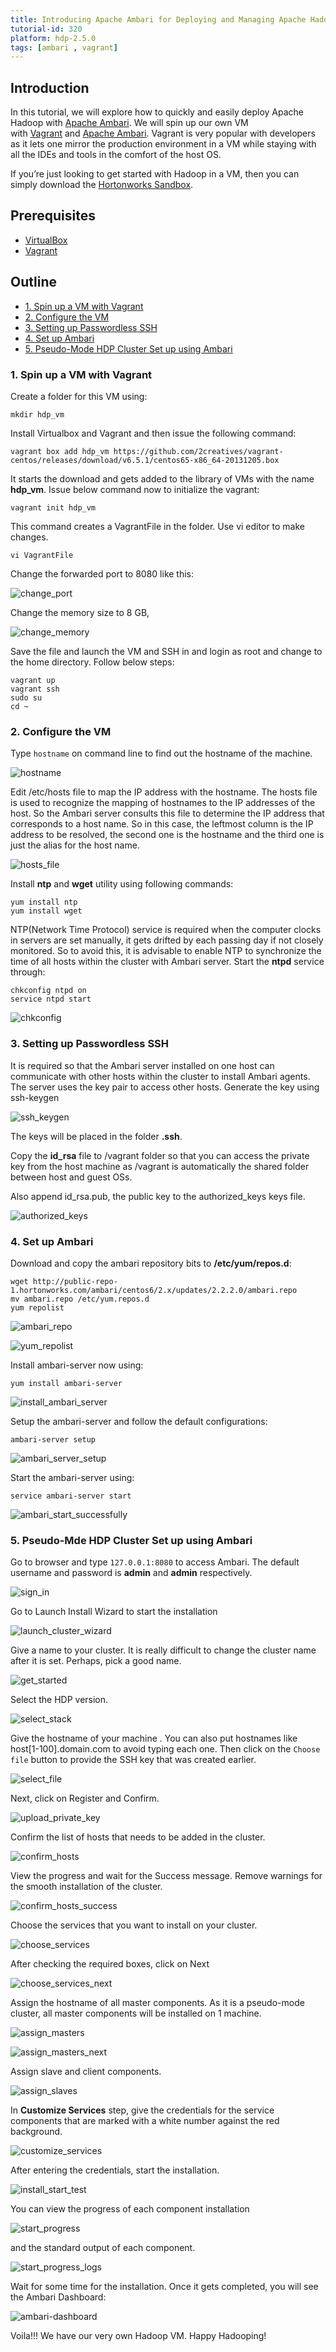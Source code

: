 ```yaml
---
title: Introducing Apache Ambari for Deploying and Managing Apache Hadoop
tutorial-id: 320
platform: hdp-2.5.0
tags: [ambari , vagrant]
---
```


## Introduction

In this tutorial, we will explore how to quickly and easily deploy Apache Hadoop with [Apache Ambari](https://hortonworks.com/hadoop/ambari). We will spin up our own VM with [Vagrant](http://www.vagrantup.com/) and [Apache Ambari](https://hortonworks.com/hadoop/ambari). Vagrant is very popular with developers as it lets one mirror the production environment in a VM while staying with all the IDEs and tools in the comfort of the host OS.

If you’re just looking to get started with Hadoop in a VM, then you can simply download the [Hortonworks Sandbox](https://hortonworks.com/sandbox).

## Prerequisites

*   [VirtualBox](https://www.virtualbox.org/wiki/Downloads)
*   [Vagrant](http://vagrantup.com/)

## Outline

- [1. Spin up a VM with Vagrant](#spin-up)
- [2. Configure the VM](#configure-vm)
- [3. Setting up Passwordless SSH](#passwordless-ssh)
- [4. Set up Ambari](#setup-ambari)
- [5. Pseudo-Mode HDP Cluster Set up using Ambari](#pseudo-mode)


### 1. Spin up a VM with Vagrant <a id="spin-up"></a>

Create a folder for this VM using:

~~~
mkdir hdp_vm
~~~

Install Virtualbox and Vagrant and then issue the following command:

~~~
vagrant box add hdp_vm https://github.com/2creatives/vagrant-centos/releases/download/v6.5.1/centos65-x86_64-20131205.box
~~~

It starts the download and gets added to the library of VMs with the name **hdp_vm**. Issue below command now to initialize the vagrant:

~~~
vagrant init hdp_vm
~~~

This command creates a VagrantFile in the folder. Use vi editor to make changes.

~~~
vi VagrantFile
~~~

Change the forwarded port to 8080 like this:

![change_port](assets/change_port.png)

Change the memory size to 8 GB,

![change_memory](assets/change_memory.png)

Save the file and launch the VM and SSH in and login as root and change to the home directory. Follow below steps:

~~~
vagrant up
vagrant ssh
sudo su
cd ~
~~~

### 2. Configure the VM <a id="configure-vm"></a>

Type `hostname` on command line to find out the hostname of the machine.

![hostname](assets/hostname.png)

Edit /etc/hosts file to map the IP address with the hostname. The hosts file is used to recognize the mapping of hostnames to the IP addresses of the host. So the Ambari server consults this file to determine the IP address that corresponds to a host name. So in this case, the leftmost column is the IP address to be resolved, the second one is the hostname and the third one is just the alias for the host name.

![hosts_file](assets/hosts_file.png)

Install **ntp** and **wget** utility using following commands:

~~~
yum install ntp
yum install wget
~~~

NTP(Network Time Protocol) service is required when the computer clocks in servers are set manually, it gets drifted by each passing day if not closely monitored. So to avoid this, it is advisable to enable NTP to synchronize the time of all hosts within the cluster with Ambari server.
Start the **ntpd** service through:

~~~
chkconfig ntpd on
service ntpd start
~~~

![chkconfig](assets/chkconfig.png)

### 3. Setting up Passwordless SSH <a id="passwordless-ssh"></a>

It is required so that the Ambari server installed on one host can communicate with other hosts within the cluster to install Ambari agents. The server uses the key pair to access other hosts.
Generate the key using ssh-keygen

![ssh_keygen](assets/ssh_keygen.png)

The keys will be placed in the folder **.ssh**.

Copy the **id_rsa** file to /vagrant folder so that you can access the private key from the host machine as /vagrant is automatically the shared folder between host and guest OSs.

Also append id_rsa.pub, the public key to the authorized_keys keys file.

![authorized_keys](assets/authorized_keys.png)

### 4. Set up Ambari <a id="setup-ambari"></a>

Download and copy the ambari repository bits to **/etc/yum/repos.d**:

~~~
wget http://public-repo-1.hortonworks.com/ambari/centos6/2.x/updates/2.2.2.0/ambari.repo
mv ambari.repo /etc/yum.repos.d
yum repolist
~~~

![ambari_repo](assets/ambari_repo.png)

![yum_repolist](assets/yum_repolist.png)

Install ambari-server now using:

~~~
yum install ambari-server
~~~

![install_ambari_server](assets/install_ambari_server.png)

Setup the ambari-server and follow the default configurations:

~~~
ambari-server setup
~~~

![ambari_server_setup](assets/ambari_server_setup.png)

Start the ambari-server using:

~~~
service ambari-server start
~~~

![ambari_start_successfully](assets/ambari_start_successfully.png)

### 5. Pseudo-Mde HDP Cluster Set up using Ambari <a id="pseudo-mode"></a>

Go to browser and type `127.0.0.1:8080` to access Ambari. The default username and password is **admin** and **admin** respectively.

![sign_in](assets/sign_in.png)

Go to Launch Install Wizard to start the installation

![launch_cluster_wizard](assets/launch_cluster_wizard.png)

Give a name to your cluster. It is really difficult to change the cluster name after it is set. Perhaps, pick a good name.

![get_started](assets/get_started.png)

Select the HDP version.

![select_stack](assets/select_stack.png)

Give the hostname of your machine . You can also put hostnames like host[1-100].domain.com to avoid typing each one. Then click on the `Choose file` button to provide the SSH key that was created earlier.

![select_file](assets/select_file.png)

Next, click on Register and Confirm.

![upload_private_key](assets/upload_private_key.png)

Confirm the list of hosts that needs to be added in the cluster.

![confirm_hosts](assets/confirm_hosts.png)

View the progress and wait for the Success message. Remove warnings for the smooth installation of the cluster.

![confirm_hosts_success](assets/confirm_hosts_success.png)

Choose the services that you want to install on your cluster.

![choose_services](assets/choose_services.png)

After checking the required boxes, click on Next

![choose_services_next](assets/choose_services_next.png)

Assign the hostname of all master components. As it is a pseudo-mode cluster, all master components will be installed on 1 machine.

![assign_masters](assets/assign_masters.png)

![assign_masters_next](assets/assign_masters_next.png)

Assign slave and client components.

![assign_slaves](assets/assign_slaves.png)

In **Customize Services** step, give the credentials for the service components that are marked with a white number against the red background.

![customize_services](assets/customize_services.png)

After entering the credentials, start the installation.

![install_start_test](assets/install_start_test.png)

You can view the progress of each component installation

![start_progress](assets/start_progress.png)

and the standard output of each component.

![start_progress_logs](assets/start_progress_logs.png)

Wait for some time for the installation. Once it gets completed, you will see the Ambari Dashboard:

![ambari-dashboard](assets/ambari-dashboard.png)

Voila!!! We have our very own Hadoop VM.
Happy Hadooping!
